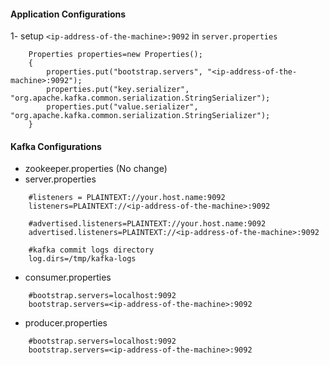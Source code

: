 
#### Application Configurations

1- setup `<ip-address-of-the-machine>:9092` in `server.properties`
```
    Properties properties=new Properties();
    {
    	properties.put("bootstrap.servers", "<ip-address-of-the-machine>:9092");
    	properties.put("key.serializer", "org.apache.kafka.common.serialization.StringSerializer");
    	properties.put("value.serializer", "org.apache.kafka.common.serialization.StringSerializer");
    }
```


#### Kafka Configurations

- zookeeper.properties (No change)
- server.properties
```
    #listeners = PLAINTEXT://your.host.name:9092
    listeners=PLAINTEXT://<ip-address-of-the-machine>:9092
    
    #advertised.listeners=PLAINTEXT://your.host.name:9092
    advertised.listeners=PLAINTEXT://<ip-address-of-the-machine>:9092
    
    #kafka commit logs directory
    log.dirs=/tmp/kafka-logs
```
- consumer.properties
```
    #bootstrap.servers=localhost:9092
    bootstrap.servers=<ip-address-of-the-machine>:9092
```
- producer.properties
```
    #bootstrap.servers=localhost:9092
    bootstrap.servers=<ip-address-of-the-machine>:9092
```
